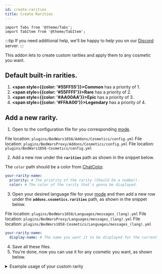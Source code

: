 ```yaml
---
id: create-rarities
title: Create Rarities
---
```


```mdx-code-block
import Tabs from '@theme/Tabs';
import TabItem from '@theme/TabItem';
```

:::tip
If you need additional help, we'll be happy to help you on our [Discord](https://mher.club/discord) server.
:::

This addon lets to create custom rarities and apply them to any cosmetic you want.

## Default built-in rarities.

1. **<span style={{color: '#55FF55'}}>Common</span>** has a priority of 1.
2. **<span style={{color: '#55FFFF'}}>Rare</span>** has a priority of 2.
3. **<span style={{color: '#AA00AA'}}>Epic</span>** has a priority of 3.
4. **<span style={{color: '#FFAA00'}}>Legendary</span>** has a priority of 4.

## Add a new rarity.

1. Open to the configuration file for you corresponding [mode](../compatibility.md#dependencies).

<Tabs groupId="dependency-plugin">
    <TabItem value="bedwars1058" label="BedWars1058">
    File location: <code>plugins/BedWars1058/Addons/Cosmetics/config.yml</code>
    </TabItem>
    <TabItem value="bedwarsproxy" label="BedWarsProxy">
    File location: <code>plugins/BedWarsProxy/Addons/Cosmetics/config.yml</code>
    </TabItem>
    <TabItem value="standalone" label="Standalone">
    File location: <code>plugins/BedWars1058-Cosmetics/config.yml</code>
    </TabItem>
</Tabs>

2. Add a new row under the **`rarities`** path as shown in the snippet below.
   
The `color` path should be a color from [ChatColor](https://hub.spigotmc.org/javadocs/spigot/org/bukkit/ChatColor.html).

```yml title="config.yml (snippet)"
your-rarity-name:
  priority: # The priority of the rarity (Should be a number).
  color: # The color of the rarity that's gonna be displayed.
```
3. Open your desired language file for your [mode](../../compatibility#dependencies) and then add a new row under the **`addons.cosmetics.rarities`** path, as shown in the snippet below.

<Tabs groupId="dependency">
    <TabItem value="bedwars1058" label="BedWars1058">
    File location: <code>plugins/BedWars1058/Languages/messages_(lang).yml</code>
    </TabItem>
    <TabItem value="bedwarsproxy" label="BedWarsProxy">
    File location: <code>plugins/BedWarsProxy/Languages/messages_(lang).yml</code>
    </TabItem>
    <TabItem value="standalone" label="Standalone">
    File location: <code>plugins/BedWars1058-Cosmetics/Languages/messages_(lang).yml</code>
    </TabItem>
</Tabs>

```yml title="messages_(lang).yml (snippet)"
your-rarity-name:
  display-name: # The name you want it to be displayed for the current language.
```

4. Save all these files.
5. You're done, now you can use it for any cosmetic you want, as shown below.


<details>

<summary>Example usage of your custom rarity</summary>

```yml
example-cosmetic:
  enabled: true
  material: DIAMOND_BLOCK
  amount: 1
  enchanted: true
  price: 500000
  rarity: your-rarity-name
```

</details>

